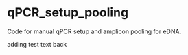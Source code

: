 # qPCR_setup_pooling
Code for manual qPCR setup and amplicon pooling for eDNA.


adding test text back

